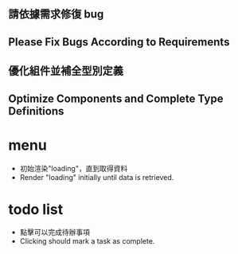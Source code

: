 ## 請依據需求修復 bug

## Please Fix Bugs According to Requirements

## 優化組件並補全型別定義

## Optimize Components and Complete Type Definitions

# menu

- 初始渲染"loading"，直到取得資料
- Render "loading" initially until data is retrieved.

# todo list

- 點擊可以完成待辦事項
- Clicking should mark a task as complete.
